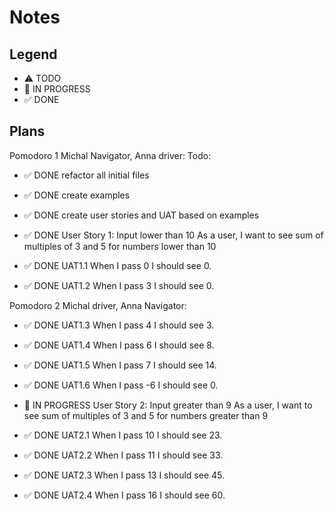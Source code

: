 # Notes

## Legend

- ⚠ TODO
- 🚧 IN PROGRESS
- ✅ DONE

## Plans

Pomodoro 1 Michal Navigator, Anna driver:
Todo:

- ✅ DONE refactor all initial files
- ✅ DONE create examples
- ✅ DONE create user stories and UAT based on examples
- ✅ DONE User Story 1: Input lower than 10
  As a user, I want to see sum of multiples of 3 and 5 for numbers lower than 10

- ✅ DONE UAT1.1 When I pass 0 I should see 0.
- ✅ DONE UAT1.2 When I pass 3 I should see 0.

Pomodoro 2 Michal driver, Anna Navigator:

- ✅ DONE UAT1.3 When I pass 4 I should see 3.
- ✅ DONE UAT1.4 When I pass 6 I should see 8.
- ✅ DONE UAT1.5 When I pass 7 I should see 14.
- ✅ DONE UAT1.6 When I pass -6 I should see 0.

- 🚧 IN PROGRESS User Story 2: Input greater than 9
  As a user, I want to see sum of multiples of 3 and 5 for numbers greater than 9

- ✅ DONE UAT2.1 When I pass 10 I should see 23.
- ✅ DONE UAT2.2 When I pass 11 I should see 33.
- ✅ DONE UAT2.3 When I pass 13 I should see 45.
- ✅ DONE UAT2.4 When I pass 16 I should see 60.

